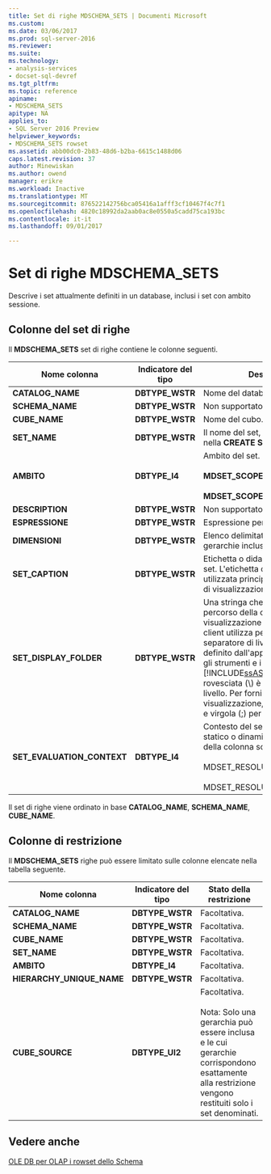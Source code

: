 ```yaml
---
title: Set di righe MDSCHEMA_SETS | Documenti Microsoft
ms.custom: 
ms.date: 03/06/2017
ms.prod: sql-server-2016
ms.reviewer: 
ms.suite: 
ms.technology:
- analysis-services
- docset-sql-devref
ms.tgt_pltfrm: 
ms.topic: reference
apiname:
- MDSCHEMA_SETS
apitype: NA
applies_to:
- SQL Server 2016 Preview
helpviewer_keywords:
- MDSCHEMA_SETS rowset
ms.assetid: abb00dc0-2b83-48d6-b2ba-6615c1488d06
caps.latest.revision: 37
author: Minewiskan
ms.author: owend
manager: erikre
ms.workload: Inactive
ms.translationtype: MT
ms.sourcegitcommit: 876522142756bca05416a1afff3cf10467f4c7f1
ms.openlocfilehash: 4820c18992da2aab0ac8e0550a5cadd75ca193bc
ms.contentlocale: it-it
ms.lasthandoff: 09/01/2017

---
```

# <a name="mdschemasets-rowset"></a>Set di righe MDSCHEMA_SETS
  Descrive i set attualmente definiti in un database, inclusi i set con ambito sessione.  
  
## <a name="rowset-columns"></a>Colonne del set di righe  
 Il **MDSCHEMA_SETS** set di righe contiene le colonne seguenti.  
  
|Nome colonna|Indicatore del tipo|Description|  
|-----------------|--------------------|-----------------|  
|**CATALOG_NAME**|**DBTYPE_WSTR**|Nome del database.|  
|**SCHEMA_NAME**|**DBTYPE_WSTR**|Non supportato.|  
|**CUBE_NAME**|**DBTYPE_WSTR**|Nome del cubo.|  
|**SET_NAME**|**DBTYPE_WSTR**|Il nome del set, come specificato nella **CREATE SET** istruzione.|  
|**AMBITO**|**DBTYPE_I4**|Ambito del set.<br /><br /> **MDSET_SCOPE_GLOBAL** (**1**)<br /><br /> **MDSET_SCOPE_SESSION** (**2**)|  
|**DESCRIPTION**|**DBTYPE_WSTR**|Non supportato.|  
|**ESPRESSIONE**|**DBTYPE_WSTR**|Espressione per il set.|  
|**DIMENSIONI**|**DBTYPE_WSTR**|Elenco delimitato da virgole delle gerarchie incluse nel set.|  
|**SET_CAPTION**|**DBTYPE_WSTR**|Etichetta o didascalia associata al set. L'etichetta o la didascalia viene utilizzata principalmente per scopi di visualizzazione.|  
|**SET_DISPLAY_FOLDER**|**DBTYPE_WSTR**|Una stringa che identifica il percorso della cartella di visualizzazione che l'applicazione client utilizza per mostrare il set. Il separatore di livello delle cartelle è definito dall'applicazione client. Per gli strumenti e i client forniti da [!INCLUDE[ssASnoversion](../../../includes/ssasnoversion-md.md)], la barra rovesciata (\\) è il separatore di livello. Per fornire più cartelle di visualizzazione, utilizzare un punto e virgola (;) per separare le cartelle.|  
|**SET_EVALUATION_CONTEXT**|**DBTYPE_I4**|Contesto del set. Il set può essere statico o dinamico. I possibili valori della colonna sono i seguenti:<br /><br /> MDSET_RESOLUTION_STATIC=1<br /><br /> MDSET_RESOLUTION_DYNAMIC=2|  
  
 Il set di righe viene ordinato in base **CATALOG_NAME**, **SCHEMA_NAME**, **CUBE_NAME**.  
  
## <a name="restriction-columns"></a>Colonne di restrizione  
 Il **MDSCHEMA_SETS** righe può essere limitato sulle colonne elencate nella tabella seguente.  
  
|Nome colonna|Indicatore del tipo|Stato della restrizione|  
|-----------------|--------------------|-----------------------|  
|**CATALOG_NAME**|**DBTYPE_WSTR**|Facoltativa.|  
|**SCHEMA_NAME**|**DBTYPE_WSTR**|Facoltativa.|  
|**CUBE_NAME**|**DBTYPE_WSTR**|Facoltativa.|  
|**SET_NAME**|**DBTYPE_WSTR**|Facoltativa.|  
|**AMBITO**|**DBTYPE_I4**|Facoltativa.|  
|**HIERARCHY_UNIQUE_NAME**|**DBTYPE_WSTR**|Facoltativa.|  
|**CUBE_SOURCE**|**DBTYPE_UI2**|Facoltativa.<br /><br /> Nota: Solo una gerarchia può essere inclusa e le cui gerarchie corrispondono esattamente alla restrizione vengono restituiti solo i set denominati.|  
  
## <a name="see-also"></a>Vedere anche  
 [OLE DB per OLAP i rowset dello Schema](../../../analysis-services/schema-rowsets/ole-db-olap/ole-db-for-olap-schema-rowsets.md)  
  
  

